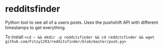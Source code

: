 # redditsfinder
Python tool to see all of a users posts. Uses the pushshift API with different timestamps to get everything. 

To install 
`<cd ~ && mkdir -p redditsfinder && cd redditsfinder && wget github.com/Fitzy1293/redditsfinder/blob/master/push.py>`

